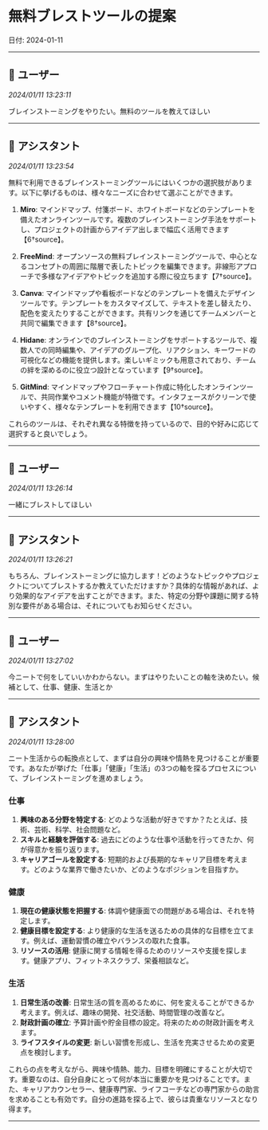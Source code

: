# 無料ブレストツールの提案

日付: 2024-01-11

---

## 👤 ユーザー
*2024/01/11 13:23:11*

ブレインストーミングをやりたい。無料のツールを教えてほしい

---

## 🤖 アシスタント
*2024/01/11 13:23:54*

無料で利用できるブレインストーミングツールにはいくつかの選択肢があります。以下に挙げるものは、様々なニーズに合わせて選ぶことができます。

1. **Miro**: マインドマップ、付箋ボード、ホワイトボードなどのテンプレートを備えたオンラインツールです。複数のブレインストーミング手法をサポートし、プロジェクトの計画からアイデア出しまで幅広く活用できます【6†source】。

2. **FreeMind**: オープンソースの無料ブレインストーミングツールで、中心となるコンセプトの周囲に階層で表したトピックを編集できます。非線形アプローチで多様なアイデアやトピックを追加する際に役立ちます【7†source】。

3. **Canva**: マインドマップや看板ボードなどのテンプレートを備えたデザインツールです。テンプレートをカスタマイズして、テキストを差し替えたり、配色を変えたりすることができます。共有リンクを通じてチームメンバーと共同で編集できます【8†source】。

4. **Hidane**: オンラインでのブレインストーミングをサポートするツールで、複数人での同時編集や、アイデアのグループ化、リアクション、キーワードの可視化などの機能を提供します。楽しいギミックも用意されており、チームの絆を深めるのに役立つ設計となっています【9†source】。

5. **GitMind**: マインドマップやフローチャート作成に特化したオンラインツールで、共同作業やコメント機能が特徴です。インタフェースがクリーンで使いやすく、様々なテンプレートを利用できます【10†source】。

これらのツールは、それぞれ異なる特徴を持っているので、目的や好みに応じて選択すると良いでしょう。

---

## 👤 ユーザー
*2024/01/11 13:26:14*

一緒にブレストしてほしい

---

## 🤖 アシスタント
*2024/01/11 13:26:21*

もちろん、ブレインストーミングに協力します！どのようなトピックやプロジェクトについてブレストするか教えていただけますか？具体的な情報があれば、より効果的なアイデアを出すことができます。また、特定の分野や課題に関する特別な要件がある場合は、それについてもお知らせください。

---

## 👤 ユーザー
*2024/01/11 13:27:02*

今ニートで何をしていいかわからない。まずはやりたいことの軸を決めたい。候補として、仕事、健康、生活とか

---

## 🤖 アシスタント
*2024/01/11 13:28:00*

ニート生活からの転換点として、まずは自分の興味や情熱を見つけることが重要です。あなたが挙げた「仕事」「健康」「生活」の3つの軸を探るプロセスについて、ブレインストーミングを進めましょう。

### 仕事
1. **興味のある分野を特定する**: どのような活動が好きですか？たとえば、技術、芸術、科学、社会問題など。
2. **スキルと経験を評価する**: 過去にどのような仕事や活動を行ってきたか、何が得意かを振り返ります。
3. **キャリアゴールを設定する**: 短期的および長期的なキャリア目標を考えます。どのような業界で働きたいか、どのようなポジションを目指すか。

### 健康
1. **現在の健康状態を把握する**: 体調や健康面での問題がある場合は、それを特定します。
2. **健康目標を設定する**: より健康的な生活を送るための具体的な目標を立てます。例えば、運動習慣の確立やバランスの取れた食事。
3. **リソースの活用**: 健康に関する情報を得るためのリソースや支援を探します。健康アプリ、フィットネスクラブ、栄養相談など。

### 生活
1. **日常生活の改善**: 日常生活の質を高めるために、何を変えることができるか考えます。例えば、趣味の開発、社交活動、時間管理の改善など。
2. **財政計画の確立**: 予算計画や貯金目標の設定。将来のための財政計画を考えます。
3. **ライフスタイルの変更**: 新しい習慣を形成し、生活を充実させるための変更点を検討します。

これらの点を考えながら、興味や情熱、能力、目標を明確にすることが大切です。重要なのは、自分自身にとって何が本当に重要かを見つけることです。また、キャリアカウンセラー、健康専門家、ライフコーチなどの専門家からの助言を求めることも有効です。自分の進路を探る上で、彼らは貴重なリソースとなり得ます。

---
